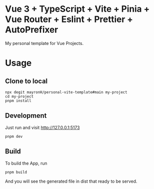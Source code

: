 # Vue 3 + TypeScript + Vite + Pinia + Vue Router + Eslint + Prettier + AutoPrefixer

My personal template for Vue Projects.

# Usage

## Clone to local

```Shell
npx degit mayronH/personal-vite-template#main my-project
cd my-project
pnpm install
```

## Development

Just run and visit http://127.0.0.1:5173

```Shell
pnpm dev
```

## Build

To build the App, run

```Shell
pnpm build
```

And you will see the generated file in dist that ready to be served.
